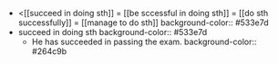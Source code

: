 - <[[succeed in doing sth]] = [[be sccessful in doing sth]] = [[do sth successfully]] = [[manage to do sth]]
  background-color:: #533e7d
- succeed in doing sth
  background-color:: #533e7d
	- He has succeeded in passing the exam.
	  background-color:: #264c9b